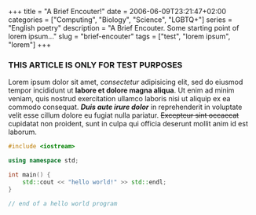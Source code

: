 +++
title = "A Brief Encouter!"
date = 2006-06-09T23:21:47+02:00
categories = ["Computing", "Biology", "Science", "LGBTQ+"]
series = "English poetry"
description = "A Brief Encouter. Some starting point of lorem ipsum..."
slug = "brief-encouter"
tags = ["test", "lorem ipsum", "lorem"]
+++

### THIS ARTICLE IS ONLY FOR TEST PURPOSES
Lorem ipsum dolor sit amet, *consectetur* adipisicing elit, sed do eiusmod
tempor incididunt ut **labore et dolore magna aliqua**. Ut enim ad minim veniam,
quis nostrud exercitation ullamco laboris nisi ut aliquip ex ea commodo
consequat. ***Duis aute irure dolor*** in reprehenderit in voluptate velit esse
cillum dolore eu fugiat nulla pariatur. ~~Excepteur sint occaecat~~ cupidatat non
proident, sunt in culpa qui officia deserunt mollit anim id est laborum.

```c++
#include <iostream>

using namespace std;

int main() {
	std::cout << "hello world!" >> std::endl;
}

// end of a hello world program
```